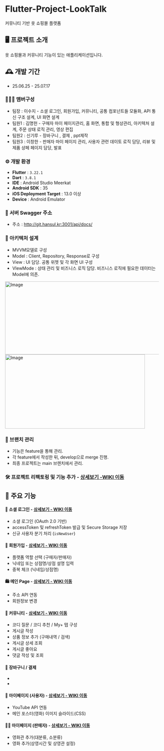 # Flutter-Project-LookTalk
커뮤니티 기반 옷 쇼핑몰 플랫폼 


## 🖥️ 프로젝트 소개
옷 쇼핑몰과 커뮤니티 기능이 있는 애플리케이션입니다. 
<br>

## 🕰️ 개발 기간
* 25.06.25 - 25.07.17

### 🧑‍🤝‍🧑 맴버구성
 - 팀장  : 이수지 - 소셜 로그인, 회원가입, 커뮤니티, 공통 컴포넌트들 모듈화, API 통신 구조 설계, UI 화면 설계
 - 팀원1 : 김명헌 - 구매자 마이 페이지관리, 홈 화면, 통합 및 형상관리, 아키텍처 설계, 주문 상태 로직 관리, 영상 편집
 - 팀원2 : 신기루 - 장바구니 , 결제 , ppt제작
 - 팀원3 : 이창한 - 판매자 마이 페이지 관리, 사용자 관련 데이토 로직 담당, 리뷰 및 제품 상페 페이지 담당, 발표   


### ⚙️ 개발 환경
- **Flutter** : `3.22.1`
- **Dart** : `3.8.1`
- **IDE** : Android Studio Meerkat 
- **Android SDK** : 35
- **iOS Deployment  Target** : 13.0 이상 
- **Device** : Android Emulator 

### 📡 서버 Swagger 주소 
- 주소 : http://git.hansul.kr:3001/api/docs/

### 📐 아키텍처 설계 
- MVVM모델로 구성
- Model : Client, Repository, Response로 구성
- View : UI 담당. 공통 위젯 및 각 화면 UI 구성
- VIewMode : 상태 관리 및 비즈니스 로직 담당. 비즈니스 로직에 필요한 데이터는 Model에 의존.
<img width="511" height="239" alt="Image" src="https://github.com/user-attachments/assets/100e5ac7-db66-4bf2-9348-583a39448a03" />
<img width="458" height="243" alt="Image" src="https://github.com/user-attachments/assets/1ee5f675-d407-4d30-a4a2-bf3605e8c1d3" />

### 🌿 브랜치 관리
- 기능은 feature을 통해 관리.
- 각 feature에서 작성한 뒤, develop으로 merge 진행.
- 최종 프로젝트는 main 브렌치에서 관리.


### 🛠️ 프로젝트 리팩토링 및 기능 추가 - <a href="https://github.com/LIKELION-Android-Bootcamp-4th/lookTalk/wiki/%EB%A6%AC%ED%8C%A9%ED%86%A0%EB%A7%81-%EC%82%AC%EC%95%88-%EB%B0%8F-%EC%9C%A0%EC%A7%80%EB%B3%B4%EC%88%98-%EC%82%AC%ED%95%AD">상세보기 -WIKI 이동</a>




## 📌 주요 기능
#### 🔐 소셜 로그인 - <a href="https://github.com/LIKELION-Android-Bootcamp-4th/lookTalk/wiki/%EC%A3%BC%EC%9A%94-%EA%B8%B0%EB%8A%A5-%EC%86%8C%EA%B0%9C-(Login)" >상세보기 - WIKI 이동</a>
- 소셜 로그인 (OAuth 2.0 기반) 
- accessToken 및 refreshToken 발급 및 Secure Storage 저장 
- 신규 사용자 분기 처리 (`isNewUser`)

#### 📝 회원가입 - <a href="https://github.com/LIKELION-Android-Bootcamp-4th/lookTalk/wiki/%EC%A3%BC%EC%9A%94-%EA%B8%B0%EB%8A%A5-%EC%86%8C%EA%B0%9C-(%ED%9A%8C%EC%9B%90%EA%B0%80%EC%9E%85)" >상세보기 - WIKI 이동</a>
- 플랫폼 역할 선택 (구매자/판매자)
- 닉네임 또는 상점명/상점 설명 입력
- 중복 체크 (닉네임/상점명)
  
#### 🛍️ 메인 Page - <a href="https://github.com/LIKELION-Android-Bootcamp-4th/lookTalk/wiki/%EC%A3%BC%EC%9A%94-%EA%B8%B0%EB%8A%A5-%EC%86%8C%EA%B0%9C-(%EC%87%BC%ED%95%91%EB%AA%B0)" >상세보기 - WIKI 이동</a>
- 주소 API 연동
- 회원정보 변경

#### 💬 커뮤니티 - <a href="https://github.com/LIKELION-Android-Bootcamp-4th/lookTalk/wiki/%EC%A3%BC%EC%9A%94-%EA%B8%B0%EB%8A%A5-%EC%86%8C%EA%B0%9C-(%EC%BB%A4%EB%AE%A4%EB%8B%88%ED%8B%B0)" >상세보기 - WIKI 이동</a>
- 코디 질문 / 코디 추천 / My+ 탭 구성 
- 게시글 작성 
- 상품 정보 추가 (구매내역 / 검색)
- 게시글 상세 조회
- 게시글 좋아요 
- 댓글 작성 및 조회 

#### 🛒 장바구니 / 결제
- 
-

#### 🙋 마이페이지 (사용자) - <a href="https://github.com/LIKELION-Android-Bootcamp-4th/lookTalk/wiki/%EC%A3%BC%EC%9A%94-%EA%B8%B0%EB%8A%A5-%EC%86%8C%EA%B0%9C-(%EB%A7%88%EC%9D%B4%ED%8E%98%EC%9D%B4%EC%A7%80-%E2%80%90-%EA%B5%AC%EB%A7%A4%EC%9E%90)" >상세보기 - WIKI 이동</a>
- YouTube API 연동
- 메인 포스터(영화) 이미지 슬라이드(CSS)

#### 👨‍💼 마이페이지 (판매자)   - <a href="https://github.com/LIKELION-Android-Bootcamp-4th/lookTalk/wiki/%EC%A3%BC%EC%9A%94-%EA%B8%B0%EB%8A%A5-%EC%86%8C%EA%B0%9C-(%EB%A7%88%EC%9D%B4%ED%8E%98%EC%9D%B4%EC%A7%80-%E2%80%90-%ED%8C%90%EB%A7%A4%EC%9E%90)" >상세보기 - WIKI 이동</a>
- 영화관 추가(대분류, 소분류)
- 영화 추가(상영시간 및 상영관 설정)
